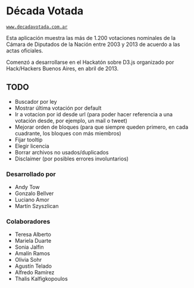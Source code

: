 # Década Votada

[`www.decadavotada.com.ar`](http://www.decadavotada.com.ar/)

Esta aplicación muestra las más de 1.200 votaciones nominales de la Cámara de Diputados de la Nación entre 2003 y 2013 de acuerdo a las actas oficiales.

Comenzó a desarrollarse en el Hackatón sobre D3.js organizado por Hack/Hackers Buenos Aires, en abril de 2013.

## TODO

* Buscador por ley
* Mostrar última votación por default
* Ir a votacion por id desde url (para poder hacer referencia a una votación desde, por ejemplo, un mail o tweet)
* Mejorar orden de bloques (para que siempre queden primero, en cada cuadrante, los bloques con más miembros)
* Fijar tooltip
* Elegir licencia
* Borrar archivos no usados/duplicados
* Disclaimer (por posibles errores involuntarios)

### Desarrollado por

* Andy Tow
* Gonzalo Bellver
* Luciano Amor
* Martín Szyszlican

### Colaboradores

* Teresa Alberto
* Mariela Duarte
* Sonia Jalfin
* Amalín Ramos
* Olivia Sohr
* Agustín Telado
* Alfredo Ramírez
* Thalis Kalfigkopoulos